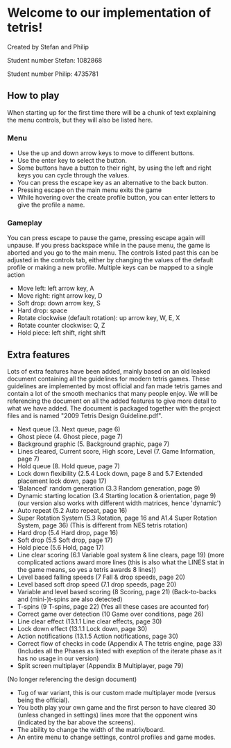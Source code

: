 # Welcome to our implementation of tetris!

Created by Stefan and Philip

Student number Stefan: 1082868

Student number Philip: 4735781


## How to play
When starting up for the first time there will be a chunk of text explaining the menu controls, but they will also be listed here.

### Menu
- Use the up and down arrow keys to move to different buttons.
- Use the enter key to select the button.
- Some buttons have a button to their right, by using the left and right keys you can cycle through the values.
- You can press the escape key as an alternative to the back button.
- Pressing escape on the main menu exits the game
- While hovering over the create profile button, you can enter letters to give the profile a name.

### Gameplay
You can press escape to pause the game, pressing escape again will unpause.
If you press backspace while in the pause menu, the game is aborted and you go to the main menu.
The controls listed past this can be adjusted in the controls tab, either by changing the values of the default profile or making a new profile.
Multiple keys can be mapped to a single action
- Move left: left arrow key, A
- Move right: right arrow key, D
- Soft drop: down arrow key, S
- Hard drop: space
- Rotate clockwise (default rotation): up arrow key, W, E, X
- Rotate counter clockwise: Q, Z
- Hold piece: left shift, right shift

## Extra features
Lots of extra features have been added, mainly based on an old leaked document containing all the guidelines for modern tetris games.
These guidelines are implemented by most official and fan made tetris games and contain a lot of the smooth mechanics that many people enjoy.
We will be referencing the document on all the added features to give more detail to what we have added.
The document is packaged together with the project files and is named "2009 Tetris Design Guideline.pdf".

- Next queue (3. Next queue, page 6)
- Ghost piece (4. Ghost piece, page 7)
- Background graphic (5. Background graphic, page 7)
- Lines cleared, Current score, High score, Level (7. Game Information, page 7)
- Hold queue (8. Hold queue, page 7)
- Lock down flexibility (2.5.4 Lock down, page 8 and 5.7 Extended placement lock down, page 17)
- 'Balanced' random generation (3.3 Random generation, page 9)
- Dynamic starting location (3.4 Starting location & orientation, page 9) (our version also works with different width matrices, hence 'dynamic')
- Auto repeat (5.2 Auto repeat, page 16)
- Super Rotation System (5.3 Rotation, page 16 and A1.4 Super Rotation System, page 36) (This is different from NES tetris rotation)
- Hard drop (5.4 Hard drop, page 16)
- Soft drop (5.5 Soft drop, page 17)
- Hold piece (5.6 Hold, page 17)
- Line clear scoring (6.1 Variable goal system & line clears, page 19) (more complicated actions award more lines (this is also what the LINES stat in the game means, so yes a tetris awards 8 lines))
- Level based falling speeds (7 Fall & drop speeds, page 20)
- Level based soft drop speed (7.1 drop speeds, page 20)
- Variable and level based scoring (8 Scoring, page 21) (Back-to-backs and (mini-)t-spins are also detected)
- T-spins (9 T-spins, page 22) (Yes all these cases are acounted for)
- Correct game over detection (10 Game over conditions, page 26)
- Line clear effect (13.1.1 Line clear effects, page 30)
- Lock down effect (13.1.1 Lock down, page 30)
- Action notifications (13.1.5 Action notifications, page 30)
- Correct flow of checks in code (Appendix A The tetris engine, page 33) (Includes all the Phases as listed with exeption of the iterate phase as it has no usage in our version)
- Split screen multiplayer (Appendix B Multiplayer, page 79)

(No longer referencing the design document)
- Tug of war variant, this is our custom made multiplayer mode (versus being the official). 
- You both play your own game and the first person to have cleared 30 (unless changed in settings) lines more that the opponent wins (indicated by the bar above the screens).
- The ability to change the width of the matrix/board.
- An entire menu to change settings, control profiles and game modes. 
